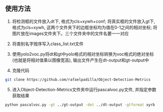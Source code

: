 ## 使用方法

1. 将检测框的文件放入dt下, 格式为cls+xywh+conf; 将真实框的文件放入gt下, 格式为cls+xywh, 这两个文件夹下的边框坐标均为值在0-1之间的相对坐标; 将图片放在images文件夹下。三个文件夹中的文件名要一一对应

2. 将类别名字按序写入class_list.txt文件

3. 使用yolo2voc.py将dt和gt中yolo格式的相对坐标转换为voc格式的绝对坐标(也就是将相对值乘以图像宽高), 输出文件产生在dt-output和gt-output中

4. 克隆代码 

```bash
git clone https://github.com/rafaelpadilla/Object-Detection-Metrics
```

5. 进入Object-Detection-Metrics文件夹中运行pascalvoc.py文件, 并指定参数获取结果

```bash
python pascalvoc.py -gt ../gt-output -det ../dt-output -gtformat xyrb -detformat xyrb
```



